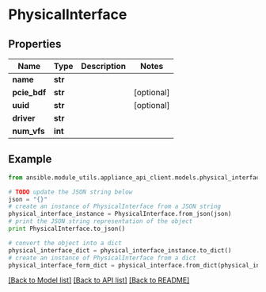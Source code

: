 # PhysicalInterface


## Properties

Name | Type | Description | Notes
------------ | ------------- | ------------- | -------------
**name** | **str** |  | 
**pcie_bdf** | **str** |  | [optional] 
**uuid** | **str** |  | [optional] 
**driver** | **str** |  | 
**num_vfs** | **int** |  | 

## Example

```python
from ansible.module_utils.appliance_api_client.models.physical_interface import PhysicalInterface

# TODO update the JSON string below
json = "{}"
# create an instance of PhysicalInterface from a JSON string
physical_interface_instance = PhysicalInterface.from_json(json)
# print the JSON string representation of the object
print PhysicalInterface.to_json()

# convert the object into a dict
physical_interface_dict = physical_interface_instance.to_dict()
# create an instance of PhysicalInterface from a dict
physical_interface_form_dict = physical_interface.from_dict(physical_interface_dict)
```
[[Back to Model list]](../README.md#documentation-for-models) [[Back to API list]](../README.md#documentation-for-api-endpoints) [[Back to README]](../README.md)


